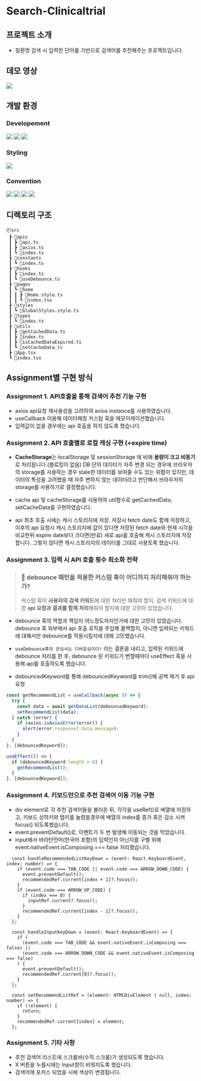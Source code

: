 # Search-Clinicaltrial

## 프로젝트 소개

- 질환명 검색 시 입력한 단어를 기반으로 검색어를 추천해주는 프로젝트입니다.

## 데모 영상

<img src="https://github.com/wanted-internship-12-9/pre-onboarding-12th-3-9/assets/86523545/e426d34c-c2c6-4f84-a4d0-e51a541ca0c1">

## 개발 환경

### Developement

<img src="https://img.shields.io/badge/React-61DAFB?style=for-the-badge&logo=React&logoColor=white"/> <img src="https://img.shields.io/badge/TypeScript-3178C6?style=for-the-badge&logo=TypeScript&logoColor=white"/>
<img src="https://img.shields.io/badge/Axios-5A29E4?style=for-the-badge&logo=Axios&logoColor=white"/>

### Styling

<img src="https://img.shields.io/badge/styled component-DB7093?style=for-the-badge&logo=styled-components&logoColor=white"/>

### Convention

<img src="https://img.shields.io/badge/husky-brown?style=for-the-badge&logo=npm"> <img src="https://img.shields.io/badge/lint staged-white?style=for-the-badge&logo=npm"> <img src="https://img.shields.io/badge/ESLint-4B32C3?style=for-the-badge&logo=eslint"> <img src="https://img.shields.io/badge/Prettier-F7B93E?style=for-the-badge&logo=prettier&logoColor=white">

## 디렉토리 구조

```
📦src
 ┣ 📂apis
 ┃ ┣ 📜api.ts
 ┃ ┣ 📜axios.ts
 ┃ ┗ 📜index.ts
 ┣ 📂constants
 ┃ ┗ 📜index.ts
 ┣ 📂hooks
 ┃ ┣ 📜index.ts
 ┃ ┗ 📜useDebounce.ts
 ┣ 📂pages
 ┃ ┗ 📂home
 ┃ ┃ ┣ 📜Home.style.ts
 ┃ ┃ ┗ 📜index.tsx
 ┣ 📂styles
 ┃ ┗ 📜GlobalStyles.style.ts
 ┣ 📂types
 ┃ ┗ 📜index.ts
 ┣ 📂utils
 ┃ ┣ 📜getCachedData.ts
 ┃ ┣ 📜index.ts
 ┃ ┣ 📜isCachedDataExpired.ts
 ┃ ┗ 📜setCacheData.ts
 ┣ 📜App.tsx
 ┗ 📜index.tsx
```

## Assignment별 구현 방식

### Assignment 1. API호출을 통해 검색어 추천 기능 구현

- axios api요청 재사용성을 고려하여 axios instance를 사용하였습니다.
- useCallback 이용해 데이터페칭 커스텀 훅을 메모이제이션했습니다.
- 입력값이 없을 경우에는 api 호출을 하지 않도록 했습니다.

### Assignment 2. API 호출별로 로컬 캐싱 구현 (+expire time)

- **CacheStorage**는 localStorage 및 sessionStorage 에 비해 **용량이 크고 비동기**로 처리됩니다.(블로킹이 없음)
  DB 단의 데이터가 자주 변경 되는 경우에 브라우저의 storage를 사용하는 경우 stale한 데이터를 보여줄 수도 있는 위험이 있지만, 데이터의 특성을 고려했을 때 자주 변하지 않는 데이터라고 판단해서 브라우저의 storage를 사용하기로 결정했습니다.

- cache api 및 cacheStorage를 사용하여 util함수로 getCachedData, setCacheData를 구현하였습니다.

- api 최초 호출 시에는 캐시 스토리지에 저장. 저장시 fetch date도 함께 저장하고, 이후의 api 요청시 캐시 스토리지에 값이 있다면 저장된 fetch date와 현재 시각을 비교한뒤 expire date보다 크다면(만료) 새로 api를 호출해 캐시 스토리지에 저장합니다. 그렇지 않다면 캐시 스토리지의 데이터를 그대로 사용토록 했습니다.

### Assignment 3. 입력 시 API 호출 횟수 최소화 전략

> ### 🚀 debounce 패턴을 적용한 커스텀 훅이 어디까지 처리해줘야 하는가?<br>
>
> 커스텀 훅이 **사용자의 검색 키워드**에 대한 처리만 해줘야 할지, 검색 키워드에 대한 **api 요청과 결과를 함께 처리**해줘야 할지에 대한 고민이 있었습니다.

- debounce 훅의 역할과 책임이 어느정도까지인가에 대한 고민이 있었습니다. debounce 훅 외부에서 api 호출 로직을 주입해 콜백할지, 아니면 입력되는 키워드에 대해서만 debounce를 적용시킬지에 대해 고민했습니다.

- `useDebounce훅의 관심사는 디바운싱이다!` 라는 결론을 내리고, 입력된 키워드에 debounce 처리를 한 후, debounce 된 키워드가 변할때마다 useEffect 훅을 사용해 api를 호출하도록 했습니다.

- debouncedKeyword를 통해 debouncedKeyword를 trim()해 공백 제거 후 api 요청

```js
const getRecommendList = useCallback(async () => {
  try {
    const data = await getDataList(debouncedKeyword);
    setRecommendList(data);
  } catch (error) {
    if (axios.isAxiosError(error)) {
      alert(error.response?.data.message);
    }
  }
}, [debouncedKeyword]);

useEffect(() => {
  if (debouncedKeyword.length > 0) {
    getRecommendList();
  }
}, [debouncedKeyword]);
```

### Assignment 4. 키보드만으로 추천 검색어 이동 기능 구현

- div element로 각 추천 검색어들을 불러온 뒤, 각각을 useRef()로 배열에 저장하고, 키보드 상하키와 탭키를 눌렀을경우에 배열의 index를 증가 혹은 감소 시켜 focus() 되도록했습니다.
- event.preventDefault()로, 이벤트가 두 번 발생해 이동되는 것을 막았습니다.
- input에서 바라탄언어(한국어 포함)의 입력인지 아닌지를 구별 위해 event.nativeEvent.isComposing === false 처리했습니다.

```JS
  const handleRecommendedListKeyDown = (event: React.KeyboardEvent, index: number) => {
    if (event.code === TAB_CODE || event.code === ARROW_DOWN_CODE) {
      event.preventDefault();
      recommendedRef.current[index + 1]?.focus();
    }
    if (event.code === ARROW_UP_CODE) {
      if (index === 0) {
        inputRef.current?.focus();
      }
      recommendedRef.current[index - 1]?.focus();
    }
  };

  const handleInputKeyDown = (event: React.KeyboardEvent) => {
    if (
      (event.code === TAB_CODE && event.nativeEvent.isComposing === false) ||
      (event.code === ARROW_DOWN_CODE && event.nativeEvent.isComposing === false)
    ) {
      event.preventDefault();
      recommendedRef.current[0]?.focus();
    }
  };

  const setRecommendListRef = (element: HTMLDivElement | null, index: number) => {
    if (!element) {
      return;
    }
    recommendedRef.current[index] = element;
  };
```

### Assignment 5. 기타 사항

- 추천 검색어 리스트에 스크롤바(수직 스크롤)가 생성되도록 했습니다.
- X 버튼을 누를시에는 Input창이 비워지도록 했습니다.
- 검색어에 포커스 되었을 시에 색상이 변경됩니다.
